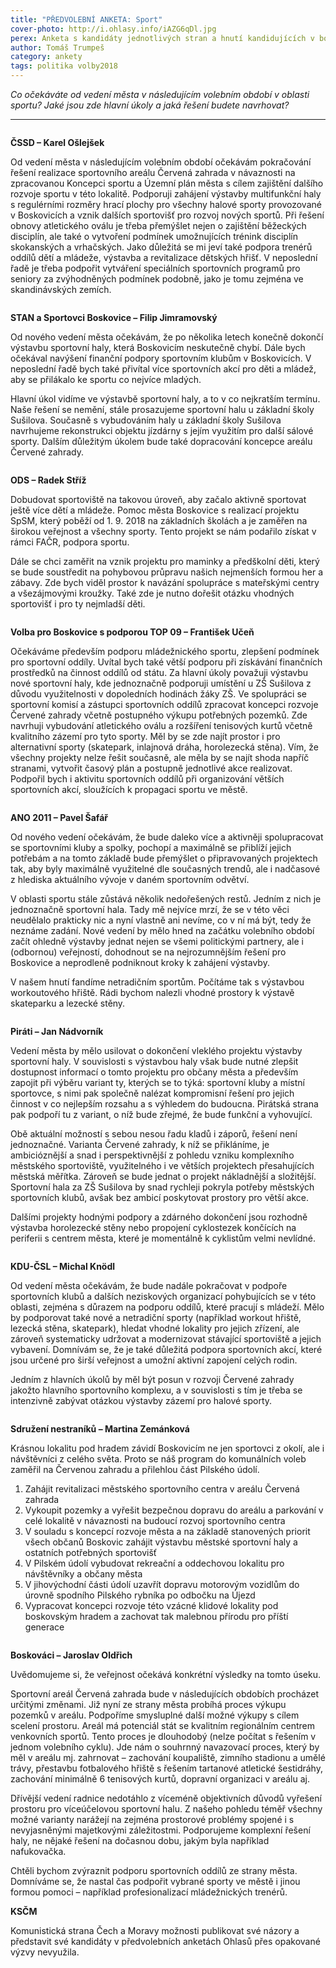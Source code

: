 ```yaml
---
title: "PŘEDVOLEBNÍ ANKETA: Sport"
cover-photo: http://i.ohlasy.info/iAZG6qDl.jpg
perex: Anketa s kandidáty jednotlivých stran a hnutí kandidujících v boskovických komunálních volbách. Tentokrát na téma sport.
author: Tomáš Trumpeš
category: ankety
tags: politika volby2018
---
```


*Co očekáváte od vedení města v následujícím volebním období v oblasti sportu? Jaké jsou zde hlavní úkoly a jaká řešení budete navrhovat?*

---

<img class="profile-picture" src="http://i.ohlasy.info/YdJjjDM.jpg" alt="" />

**ČSSD – Karel Ošlejšek**

Od vedení města v následujícím volebním období očekávám pokračování řešení realizace sportovního areálu Červená zahrada v návaznosti na zpracovanou Koncepci sportu a Územní plán města s cílem zajištění dalšího rozvoje sportu v této lokalitě. Podporuji zahájení výstavby multifunkční haly s regulérními rozměry hrací plochy pro všechny halové sporty provozované v Boskovicích a vznik dalších sportovišť pro rozvoj nových sportů. Při řešení obnovy atletického oválu je třeba přemýšlet nejen o zajištění běžeckých disciplín, ale také o vytvoření podmínek umožnujících trénink disciplín skokanských a vrhačských. Jako důležitá se mi jeví také podpora trenérů oddílů dětí a mládeže, výstavba a revitalizace dětských hřišť. V neposlední řadě je třeba podpořit vytváření speciálních sportovních programů pro seniory za zvýhodněných podmínek podobně, jako je tomu zejména ve skandinávských zemích.

<img class="profile-picture" src="http://i.ohlasy.info/wSOufXB.jpg" alt="" />

**STAN a Sportovci Boskovice – Filip Jimramovský**

Od nového vedení města očekávám, že po několika letech konečně dokončí výstavbu sportovní haly, která Boskovicím neskutečně chybí. Dále bych očekával navýšení finanční podpory sportovním klubům v Boskovicích. V neposlední řadě bych také přivítal více sportovních akcí pro děti a mládež, aby se přilákalo ke sportu co nejvíce mladých.

Hlavní úkol vidíme ve výstavbě sportovní haly, a to v co nejkratším termínu. Naše řešení se nemění, stále prosazujeme sportovní halu u základní školy Sušilova. Současně s vybudováním haly u základní školy Sušilova navrhujeme rekonstrukci objektu jízdárny s jejím využitím pro další sálové sporty. Dalším důležitým úkolem bude také dopracování koncepce areálu Červené zahrady.

<img class="profile-picture" src="http://i.ohlasy.info/tn3S691.jpg" alt="" />

**ODS – Radek Stříž**

Dobudovat sportoviště na takovou úroveň, aby začalo aktivně sportovat ještě více dětí a mládeže. Pomoc města Boskovice s realizací projektu SpSM, který poběží od 1. 9. 2018 na základních školách a je zaměřen na širokou veřejnost a všechny sporty. Tento projekt se nám podařilo získat v rámci FAČR, podpora sportu.

Dále se chci zaměřit na vznik projektu pro maminky a předškolní děti, který se bude soustředit na pohybovou průpravu našich nejmenších formou her a zábavy. Zde bych viděl prostor k navázání spolupráce s mateřskými centry a všezájmovými kroužky. Také zde je nutno dořešit otázku vhodných sportovišť i pro ty nejmladší děti.

<img class="profile-picture" src="http://i.ohlasy.info/9lh1CHQ.jpg" alt="" />

**Volba pro Boskovice s podporou TOP 09 – František Učeň**

Očekáváme především podporu mládežnického sportu, zlepšení podmínek pro sportovní oddíly. Uvítal bych také větší podporu při získávání finančních prostředků na činnost oddílů od státu. Za hlavní úkoly považuji výstavbu nové sportovní haly, kde jednoznačně podporuji umístění u ZŠ Sušilova z důvodu využitelnosti v dopoledních hodinách žáky ZŠ. Ve spolupráci se sportovní komisí a zástupci sportovních oddílů zpracovat koncepci rozvoje Červené zahrady včetně postupného výkupu potřebných pozemků. Zde navrhuji vybudování atletického oválu a rozšíření tenisových kurtů včetně kvalitního zázemí pro tyto sporty. Měl by se zde najít prostor i pro alternativní sporty (skatepark, inlajnová dráha, horolezecká stěna). Vím, že všechny projekty nelze řešit současně, ale měla by se najít shoda napříč stranami, vytvořit časový plán a postupně jednotlivé akce realizovat. Podpořil bych i aktivitu sportovních oddílů při organizování větších sportovních akcí, sloužících k propagaci sportu ve městě.

<img class="profile-picture" src="http://i.ohlasy.info/lnN856O.jpg" alt="" />

**ANO 2011 – Pavel Šafář**

Od nového vedení očekávám, že bude daleko více a aktivněji spolupracovat se sportovními kluby a spolky, pochopí a maximálně se přiblíží jejich potřebám a na tomto základě bude přemýšlet o připravovaných projektech tak, aby byly maximálně využitelné dle současných trendů, ale i nadčasové z hlediska aktuálního vývoje v daném sportovním odvětví.

V oblasti sportu stále zůstává několik nedořešených restů. Jedním z nich je jednoznačně sportovní hala. Tady mě nejvíce mrzí, že se v této věci neudělalo prakticky nic a nyní vlastně ani nevíme, co v ní má být, tedy že neznáme zadání. Nové vedení by mělo hned na začátku volebního období začít ohledně výstavby jednat nejen se všemi politickými partnery, ale i (odbornou) veřejností, dohodnout se na nejrozumnějším řešení pro Boskovice a neprodleně podniknout kroky k zahájení výstavby. 

V našem hnutí fandíme netradičním sportům. Počítáme tak s výstavbou workoutového hřiště. Rádi bychom nalezli vhodné prostory k výstavě skateparku a lezecké stěny.

<img class="profile-picture" src="http://i.ohlasy.info/yPE8Z0p.jpg" alt="" />

**Piráti – Jan Nádvorník**

Vedení města by mělo usilovat o dokončení vleklého projektu výstavby sportovní haly. V souvislosti s výstavbou haly však bude nutné zlepšit dostupnost informací o tomto projektu pro občany města a především zapojit při výběru variant ty, kterých se to týká: sportovní kluby a místní sportovce, s nimi pak společně nalézat kompromisní řešení pro jejich činnost v co nejlepším rozsahu a s výhledem do budoucna. Pirátská strana pak podpoří tu z variant, o níž bude zřejmé, že bude funkční a vyhovující.

Obě aktuální možností s sebou nesou řadu kladů i záporů, řešení není jednoznačné. Varianta Červené zahrady, k níž se přikláníme, je ambicióznější a snad i perspektivnější z pohledu vzniku komplexního městského sportoviště, využitelného i ve větších projektech přesahujících městská měřítka. Zároveň se bude jednat o projekt nákladnější a složitější. Sportovní hala za ZŠ Sušilova by snad rychleji pokryla potřeby městských sportovních klubů, avšak bez ambicí poskytovat prostory pro větší akce.

Dalšími projekty hodnými podpory a zdárného dokončení jsou rozhodně výstavba horolezecké stěny nebo propojení cyklostezek končících na periferii s centrem města, které je momentálně k cyklistům velmi nevlídné.

<img class="profile-picture" src="http://i.ohlasy.info/yRmqoly.jpg" alt="" />

**KDU-ČSL – Michal Knödl**

Od vedení města očekávám, že bude nadále pokračovat v podpoře sportovních klubů a dalších neziskových organizací pohybujících se v této oblasti, zejména s důrazem na podporu oddílů, které pracují s mládeží. Mělo by podporovat také nové a netradiční sporty (například workout hřiště, lezecká stěna, skatepark), hledat vhodné lokality pro jejich zřízení, ale zároveň systematicky udržovat a modernizovat stávající sportoviště a jejich vybavení. Domnívám se, že je také důležitá podpora sportovních akcí, které jsou určené pro širší veřejnost a umožní aktivní zapojení celých rodin.

Jedním z hlavních úkolů by měl být posun v rozvoji Červené zahrady jakožto hlavního sportovního komplexu, a v souvislosti s tím je třeba se intenzivně zabývat otázkou výstavby zázemí pro halové sporty.

<img class="profile-picture" src="http://i.ohlasy.info/WSGkcRZ.jpg" alt="" />

**Sdružení nestraníků – Martina Zemánková**

Krásnou lokalitu pod hradem závidí Boskovicím ne jen sportovci z okolí, ale i návštěvníci z celého světa. Proto se náš program do komunálních voleb zaměřil na Červenou zahradu a přilehlou část Pilského údolí.
1. Zahájit revitalizaci městského sportovního centra v areálu Červená zahrada
2. Vykoupit pozemky a vyřešit bezpečnou dopravu do areálu a parkování v celé lokalitě v návaznosti na budoucí rozvoj sportovního centra
3. V souladu s koncepcí rozvoje města a na základě stanovených priorit všech občanů Boskovic zahájit výstavbu městské sportovní haly a ostatních potřebných sportovišť
4. V Pilském údolí vybudovat rekreační a oddechovou lokalitu pro návštěvníky a občany města
5. V jihovýchodní části údolí uzavřít dopravu motorovým vozidlům do úrovně spodního Pilského rybníka po odbočku na Újezd
6. Vypracovat koncepci rozvoje této vzácné klidové lokality pod boskovským hradem a zachovat tak malebnou přírodu pro příští generace

<img class="profile-picture" src="http://i.ohlasy.info/sZDZUlM.jpg" alt="" />

**Boskováci – Jaroslav Oldřich**

Uvědomujeme si, že veřejnost očekává konkrétní výsledky na tomto úseku. 

Sportovní areál Červená zahrada bude v následujících obdobích procházet určitými změnami. Již nyní ze strany města probíhá proces výkupu pozemků v areálu. Podpoříme smysluplné další možné výkupy s cílem scelení prostoru. Areál má potenciál stát se kvalitním regionálním centrem venkovních sportů. Tento proces je dlouhodobý (nelze počítat s řešením v jednom volebního cyklu). Jde nám o souhrnný navazovací proces, který by měl v areálu mj. zahrnovat – zachování koupaliště, zimního stadionu a umělé trávy, přestavbu fotbalového hřiště s řešením tartanové atletické šestidráhy, zachování minimálně 6 tenisových kurtů, dopravní organizaci v areálu aj.

Dřívější vedení radnice nedotáhlo z víceméně objektivních důvodů vyřešení prostoru pro víceúčelovou sportovní halu. Z našeho pohledu téměř všechny možné varianty narážejí na zejména prostorové problémy spojené i s nevyjasněnými majetkovými záležitostmi. Podporujeme komplexní řešení haly, ne nějaké řešení na dočasnou dobu, jakým byla například nafukovačka. 

Chtěli bychom zvýraznit podporu sportovních oddílů ze strany města. Domníváme se, že nastal čas podpořit vybrané sporty ve městě i jinou formou pomoci – například profesionalizací mládežnických trenérů.

**KSČM**

Komunistická strana Čech a Moravy možnosti publikovat své názory a představit své kandidáty v předvolebních anketách Ohlasů přes opakované výzvy nevyužila.
